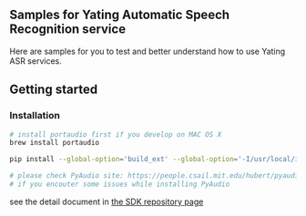 ## Samples for Yating Automatic Speech Recognition service

Here are samples for you to test and better understand how to use Yating ASR services.

## Getting started

### Installation

```bash
# install portaudio first if you develop on MAC OS X
brew install portaudio

pip install --global-option='build_ext' --global-option='-I/usr/local/include' --global-option='-L/usr/local/lib' -r requirements.txt

# please check PyAudio site: https://people.csail.mit.edu/hubert/pyaudio/
# if you encouter some issues while installing PyAudio
```

see the detail document in [the SDK repository page](https://github.com/TaiwanAILabs-Yating/asr-sdk-python)
